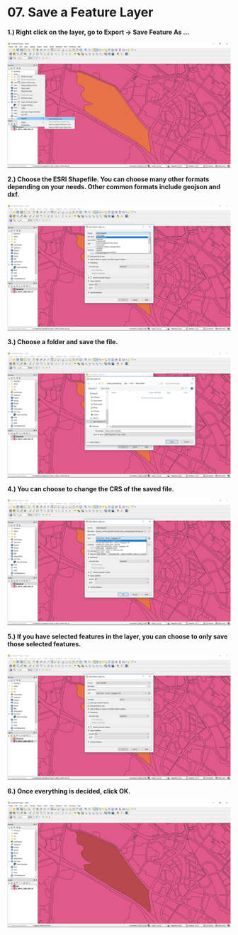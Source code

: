 # 07. Save a Feature Layer

**1.\) Right click on the layer, go to Export -&gt; Save Feature As ...**

![](../.gitbook/assets/image%20%285%29.png)

**2.\) Choose the ESRI Shapefile. You can choose many other formats depending on your needs. Other common formats include geojson and dxf.**

![](../.gitbook/assets/image%20%2841%29.png)

**3.\) Choose a folder and save the file.**

![](../.gitbook/assets/image%20%28146%29.png)

**4.\) You can choose to change the CRS of the saved file.**

![](../.gitbook/assets/image%20%2864%29.png)

**5.\) If you have selected features in the layer, you can choose to only save those selected features.**

![](../.gitbook/assets/image%20%28134%29.png)

**6.\) Once everything is decided, click OK.**

![](../.gitbook/assets/image%20%2866%29.png)



